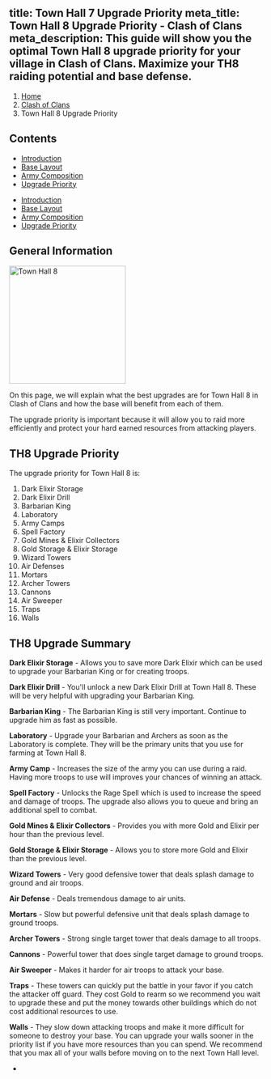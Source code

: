 title: Town Hall 7 Upgrade Priority
meta_title: Town Hall 8 Upgrade Priority - Clash of Clans
meta_description: This guide will show you the optimal Town Hall 8 upgrade priority for your village in Clash of Clans. Maximize your TH8 raiding potential and base defense.
---
<ol class="breadcrumb hidden-xs"><li><a href="/">Home</a></li><li><a href="/clash-of-clans/">Clash of Clans</a></li><li class="active">Town Hall 8 Upgrade Priority</li></ol>

<h2 class="page-header">Contents</h2>

<ul class="nav nav-pills hidden-xs"><li role="presentation"><a href="/clash-of-clans/town-hall-8-guide/">Introduction</a></li><li role="presentation"><a href="/clash-of-clans/town-hall-8-base/">Base Layout</a></li><li role="presentation"><a href="/clash-of-clans/town-hall-8-army/">Army Composition</a></li><li role="presentation" class="active"><a href="/clash-of-clans/town-hall-8-upgrade-priority/">Upgrade Priority</a></li></ul>

<ul class="nav nav-pills nav-stacked visible-xs-block"><li role="presentation"><a href="/clash-of-clans/town-hall-8-guide/">Introduction</a></li><li role="presentation"><a href="/clash-of-clans/town-hall-8-base/">Base Layout</a></li><li role="presentation"><a href="/clash-of-clans/town-hall-8-army/">Army Composition</a></li><li role="presentation" class="active"><a href="/clash-of-clans/town-hall-8-upgrade-priority/">Upgrade Priority</a></li></ul>

<h2 class="page-header">General Information</h2>

<img src="http://game-brain.com/images/clash-of-clans/town-hall-8-guide/Town-Hall-8.png" alt="Town Hall 8" title="Town Hall 8" width="230" height="233" class="alignleft" />

<p>On this page, we will explain what the best upgrades are for Town Hall 8 in Clash of Clans and how the base will benefit from each of them.</p>

<p>The upgrade priority is important because it will allow you to raid more efficiently and protect your hard earned resources from attacking players.</p>

<div style="clear:both"></div>

<h2 class="page-header">TH8 Upgrade Priority</h2>

<p>The upgrade priority for Town Hall 8 is:</p>

1. Dark Elixir Storage
2. Dark Elixir Drill
3. Barbarian King
4. Laboratory
5. Army Camps
6. Spell Factory
7. Gold Mines & Elixir Collectors
8. Gold Storage & Elixir Storage
9. Wizard Towers
10. Air Defenses
11. Mortars
12. Archer Towers
13. Cannons
14. Air Sweeper
15. Traps
16. Walls

<h2 class="page-header">TH8 Upgrade Summary</h2>

**Dark Elixir Storage** - Allows you to save more Dark Elixir which can be used to upgrade your Barbarian King or for creating troops.</p>

**Dark Elixir Drill** - You'll unlock a new Dark Elixir Drill at Town Hall 8. These will be very helpful with upgrading your Barbarian King.

**Barbarian King** - The Barbarian King is still very important. Continue to upgrade him as fast as possible.

**Laboratory** - Upgrade your Barbarian and Archers as soon as the Laboratory is complete. They will be the primary units that you use for farming at Town Hall 8.

**Army Camp** - Increases the size of the army you can use during a raid. Having more troops to use will improves your chances of winning an attack.

**Spell Factory** - Unlocks the Rage Spell which is used to increase the speed and damage of troops. The upgrade also allows you to queue and bring an additional spell to combat.

**Gold Mines & Elixir Collectors** - Provides you with more Gold and Elixir per hour than the previous level.

**Gold Storage & Elixir Storage** - Allows you to store more Gold and Elixir than the previous level.

**Wizard Towers** - Very good defensive tower that deals splash damage to ground and air troops.

**Air Defense** - Deals tremendous damage to air units.

**Mortars** - Slow but powerful defensive unit that deals splash damage to ground troops.

**Archer Towers** - Strong single target tower that deals damage to all troops.

**Cannons** - Powerful tower that does single target damage to ground troops.

**Air Sweeper** - Makes it harder for air troops to attack your base.

**Traps** - These towers can quickly put the battle in your favor if you catch the attacker off guard. They cost Gold to rearm so we recommend you wait to upgrade these and put the money towards other buildings which do not cost additional resources to use.

**Walls** - They slow down attacking troops and make it more difficult for someone to destroy your base. You can upgrade your walls sooner in the priority list if you have more resources than you can spend. We recommend that you max all of your walls before moving on to the next Town Hall level.

<nav><ul class="pager"><li class="previous"><a href="/clash-of-clans/town-hall-8-army/"><span class="glyphicon glyphicon-chevron-left" aria-hidden="true"></span></a></li></ul></nav>
